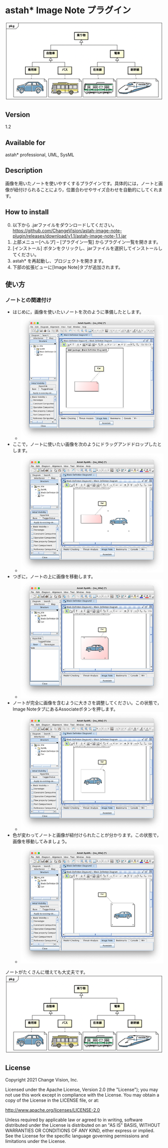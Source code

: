 astah* Image Note プラグイン
===============================
![Sample Image](doc/image000.png)

Version
----------------
1.2

Available for
----------------
astah* professional, UML, SysML

Description
----------------
画像を用いたノートを使いやすくするプラグインです。具体的には，ノートと画像が紐付けられることにより，位置合わせやサイズ合わせを自動的にしてくれます。

How to install
----------------

0. 以下から .jarファイルをダウンロードしてください。
   https://github.com/ChangeVision/astah-image-note-plugin/releases/download/v1.1/astah-image-note-1.1.jar
1. 上部メニュー[ヘルプ] – [プラグイン一覧] からプラグイン一覧を開きます。
2. [インストール] ボタンをクリックし、jarファイルを選択してインストールしてください。
3. astah* を再起動し、プロジェクトを開きます。
4. 下部の拡張ビューに[Image Note]タブが追加されます。

使い方
----------------
### ノートとの関連付け
- はじめに，画像を使いたいノートを次のように準備したとします。
  - ![Sample Image](doc/image001.png)
- ここで，ノートに使いたい画像を次のようにドラッグアンドドロップしたとします。
  - ![Sample Image](doc/image002.png)
- つぎに，ノートの上に画像を移動します。
  - ![Sample Image](doc/image003.png)
- ノートが完全に画像を含むように大きさを調整してください。この状態で，Image NoteタブにあるAssociateボタンを押します。
  - ![Sample Image](doc/image004.png)
- 色が変わってノートと画像が紐付けられたことが分かります。この状態で，画像を移動してみましょう。
  - ![Sample Image](doc/image005.png)

ノートがたくさんに増えても大丈夫です。
![Sample Image](doc/image000.png)

License
---------------
Copyright 2021 Change Vision, Inc.

Licensed under the Apache License, Version 2.0 (the "License");
you may not use this work except in compliance with the License.
You may obtain a copy of the License in the LICENSE file, or at:

<http://www.apache.org/licenses/LICENSE-2.0>

Unless required by applicable law or agreed to in writing, software
distributed under the License is distributed on an "AS IS" BASIS,
WITHOUT WARRANTIES OR CONDITIONS OF ANY KIND, either express or implied.
See the License for the specific language governing permissions and
limitations under the License.

